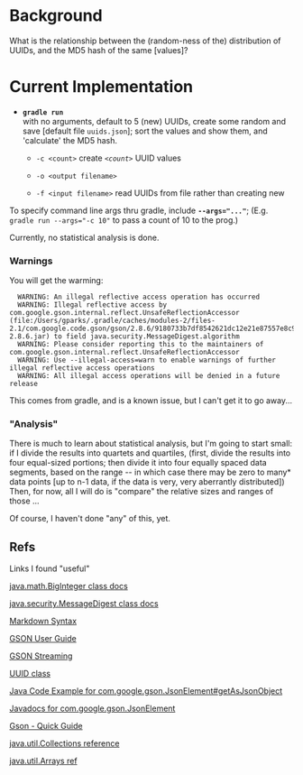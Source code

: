 # Background
What is the relationship between the (random-ness of the) distribution of UUIDs,
and the MD5 hash of the same [values]?

# Current Implementation

* **`gradle run`** <br>with no arguments, default to 5 (new) UUIDs, create some random
and save [default file `uuids.json`]; sort the values and show them, and 'calculate' the MD5 hash.

    * `-c <count>`
        create _`<count>`_ UUID values
    * `-o <output filename>`

    * `-f <input filename>`
        read UUIDs from file rather than creating new

To specify command line args thru gradle, include **`--args="..."`**;
(E.g. `gradle run --args="-c 10"` to pass a count of 10 to the prog.)

Currently, no statistical analysis is done.

### Warnings
You will get the warming:
```
  WARNING: An illegal reflective access operation has occurred
  WARNING: Illegal reflective access by com.google.gson.internal.reflect.UnsafeReflectionAccessor (file:/Users/gparks/.gradle/caches/modules-2/files-2.1/com.google.code.gson/gson/2.8.6/9180733b7df8542621dc12e21e87557e8c99b8cb/gson-2.8.6.jar) to field java.security.MessageDigest.algorithm
  WARNING: Please consider reporting this to the maintainers of com.google.gson.internal.reflect.UnsafeReflectionAccessor
  WARNING: Use --illegal-access=warn to enable warnings of further illegal reflective access operations
  WARNING: All illegal access operations will be denied in a future release
```
This comes from gradle, and is a known issue, but I can't get it to go away...

### "Analysis"

There is much to learn about statistical analysis, but I'm going to start small:
if I divide the results into quartets and quartiles,
(first, divide the results into four equal-sized portions; then divide it into
  four equally spaced data segments, based on the range -- in which case
  there may be zero to many* data points [up to n-1 data, if the data is very, very aberrantly distributed])
Then, for now, all I will do is "compare" the relative sizes and ranges of those ...

Of course, I haven't done "any" of this, yet.


## Refs

Links I found "useful"

[java.math.BigInteger class docs](https://docs.oracle.com/javase/7/docs/api/java/math/BigInteger.html)

[java.security.MessageDigest class docs](https://docs.oracle.com/javase/8/docs/api/java/security/MessageDigest.html)

[Markdown Syntax](https://daringfireball.net/projects/markdown/syntax)

[GSON User Guide](https://github.com/google/gson/blob/master/UserGuide.md#gson-user-guide)

[GSON Streaming](https://sites.google.com/site/gson/streaming)

[UUID class](https://docs.oracle.com/javase/7/docs/api/java/util/UUID.html)

[Java Code Example for com.google.gson.JsonElement#getAsJsonObject](https://www.programcreek.com/java-api-examples/?class=com.google.gson.JsonElement&method=getAsJsonObject)

[Javadocs for com.google.gson.JsonElement](https://javadoc.io/static/com.google.code.gson/gson/2.8.5/index.html?com/google/gson/JsonElement.html)

[Gson - Quick Guide](https://howtodoinjava.com/gson/google-gson-tutorial/)

[java.util.Collections reference](https://docs.oracle.com/javase/7/docs/api/java/util/Collections.html)

[java.util.Arrays ref](https://docs.oracle.com/javase/7/docs/api/java/util/Arrays.html)
